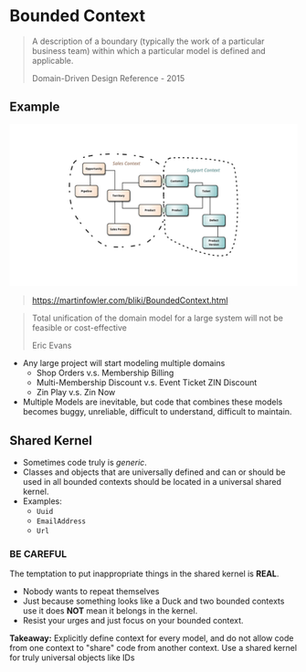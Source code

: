 # Bounded Context

> A description of a boundary (typically the work of a particular business team) within which a particular model is defined and applicable.
> 
> Domain-Driven	Design Reference - 2015

## Example
![Bounded Context](bounded-context.png)
> https://martinfowler.com/bliki/BoundedContext.html

> Total unification of the domain model for a large system will not be feasible or cost-effective
> 
> Eric Evans

* Any large project will start modeling multiple domains 
  * Shop Orders v.s. Membership Billing
  * Multi-Membership Discount v.s. Event Ticket ZIN Discount
  * Zin Play v.s. Zin Now
* Multiple Models are inevitable, but code that combines these models becomes buggy, unreliable, difficult to understand, difficult to maintain.

## Shared Kernel

* Sometimes code truly is *generic*.
* Classes and objects that are universally defined and can or should be used in all bounded contexts should be located in a universal shared kernel.
* Examples:
  * `Uuid`
  * `EmailAddress`
  * `Url`

### BE CAREFUL

The temptation to put inappropriate things in the shared kernel is **REAL**.

* Nobody wants to repeat themselves
* Just because something looks like a Duck and two bounded contexts use it does **NOT** mean it belongs in the kernel. 
* Resist your urges and just focus on your bounded context.

**Takeaway:**  Explicitly define context for every model, and do not allow code from one context to "share" code from another context.  Use a shared kernel for truly universal objects like IDs

